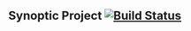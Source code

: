 
<p align="center">
    <h2>Synoptic Project
    <a href="(https://sadevelopers.visualstudio.com/synoptic-project/_build/latest?definitionId=9"><img src="https://sadevelopers.visualstudio.com/synoptic-project/_apis/build/status/synoptic-project-api" alt="Build Status">
    </a>
    </h2>  
    
</p>
